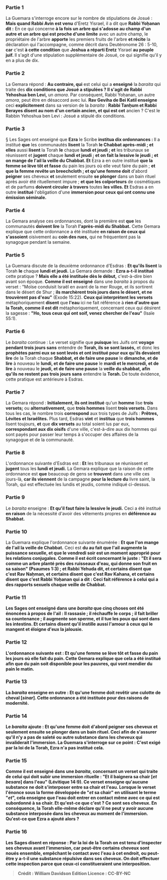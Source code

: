 
### Partie 1
La Guemara s'interroge encore sur le nombre de stipulations de Josué : <b>Mais quand Rabbi Avin est venu</b> d'Eretz Yisrael, il a dit que <b>Rabbi Yoḥanan dit :</b> En ce qui concerne <b>à la fois un arbre qui s'adosse au champ d'un autre et un arbre qui est proche d'une limite</b> avec un autre champ, le propriétaire de l'arbre <b>apporte</b> les premiers fruits de l'arbre <b>et récite</b> la déclaration qui l'accompagne, comme décrit dans Deutéronome 26 : 5-10, <b>car</b> c'est <b>à cette condition</b> que <b>Joshua a réparti Eretz</b> Yisrael <b>au peuple juif. </b> Il s'agit d'une stipulation supplémentaire de Josué, ce qui signifie qu'il y en a plus de dix.

### Partie 2
La Gemara répond : <b>Au contraire, qui</b> est celui qui a <b>enseigné</b> la <i>baraita</i> qui traite des <b>dix conditions que Josué a stipulées ? Il s'agit de Rabbi Yehoshua ben Levi,</b> un <i>amora</i>. Par conséquent, Rabbi Yoḥanan, un autre <i>amora</i>, peut être en désaccord avec lui. <b>Rav Geviha de Bei Katil enseigne</b> ceci <b>explicitement</b> dans sa version de la <i>baraita</i> : <b>Rabbi Tanḥum et Rabbi Berayes disent au nom d'un certain ancien, et qui est cet</b> ancien ? C'est le Rabbin Yehoshua ben Levi : Josué a stipulé dix conditions.</b>

### Partie 3
§ Les Sages ont enseigné que <b>Ezra</b> le Scribe <b>institua dix ordonnances : </b> Il a institué <b>que</b> les communautés <b>lisent</b> la Torah <b>le Chabbat après-midi ; et elles</b> aussi <b>lisent</b> la Torah <b>le</b> chaque <b>lundi et jeudi ; et</b> les tribunaux se réunissent et <b>jugent</b> chaque <b>lundi et jeudi ; et on fait la lessive le jeudi ; et on mange de l'ail la veille du Chabbat. Et</b> Ezra a en outre institué <b>que la femme se lève tôt et fasse</b> du pain les jours où elle veut faire du pain ; <b>et que la femme revête un breechcloth ; et qu'une femme doit</b> d'abord <b>peigner</b> ses cheveux <b>et</b> seulement ensuite <b>se plonger</b> dans un bain rituel après avoir été rituellement impure ; <b>et que les colporteurs</b> de cosmétiques et de parfums <b>doivent circuler à travers</b> toutes <b>les villes. Et</b> Esdras a en outre <b>institué</b> l'obligation d'une <b>immersion pour ceux qui ont connu une émission séminale.</b>

### Partie 4
La Gemara analyse ces ordonnances, dont la première est <b>que</b> les communautés <b>doivent lire</b> la Torah <b>l'après-midi du Shabbat.</b> Cette Gemara explique que cette ordonnance a été instituée <b>en raison de ceux qui s'assoient</b> oisivement au <b>coin des rues,</b> qui ne fréquentent pas la synagogue pendant la semaine.

### Partie 5
La Guemara discute de la deuxième ordonnance d'Esdras : <b>Et qu'ils lisent</b> la Torah <b>le</b> chaque <b>lundi et jeudi.</b> La Gemara demande : <b>Ezra a-t-il institué</b> cette pratique ? <b>Mais elle a été instituée dès le début,</b> c'est-à-dire bien avant son époque. <b>Comme il est enseigné</b> dans une <i>baraita</i> à propos du verset : "Moïse conduisit Israël en avant de la mer Rouge, et ils sortirent dans le désert de Shur ; <b>ils marchèrent trois jours dans le désert, et ne trouvèrent pas d'eau"</b> (Exode 15:22). <b>Ceux qui interprètent les versets</b> métaphoriquement <b>disent</b> que <b>l'eau</b> ici ne fait référence à <b>rien d'autre que la Torah, comme il est dit</b> métaphoriquement, concernant ceux qui désirent la sagesse : <b>"Ho, tous ceux qui ont soif, venez chercher de l'eau"</b> (Isaïe 55:1).

### Partie 6
Le <i>baraita</i> continue : Le verset signifie que <b>puisque</b> les Juifs ont <b>voyage pendant trois jours sans</b> entendre de <b>Torah, ils se sont lassés,</b> et donc les <b>prophètes parmi eux se sont levés et ont institué pour eux qu'ils devaient lire</b> de la Torah chaque <b>Shabbat, et de faire une pause</b> le <b>dimanche, et de lire</b> à nouveau le <b>lundi, et de faire une pause</b> le <b>mardi et le mercredi, et de lire</b> à nouveau le <b>jeudi, et de faire une pause</b> la <b>veille du shabbat, afin qu'ils ne restent pas trois jours sans</b> entendre la <b>Torah. </b> De toute évidence, cette pratique est antérieure à Esdras.

### Partie 7
La Gemara répond : <b>Initialement, ils ont institué</b> qu'un <b>homme</b> lise <b>trois versets;</b> ou <b>alternativement,</b> que <b>trois hommes</b> lisent <b>trois versets.</b> Dans tous les cas, le nombre trois <b>correspond</b> aux trois types de Juifs : <b>Prêtres, Lévites et Israélites.</b> Plus tard, Esdras <b>vint</b> et <b>institua</b> que <b>trois hommes</b> lisent toujours, <b>et</b> que <b>dix versets</b> au total soient lus par eux, <b>correspondant aux dix oisifs</b> d'une ville, c'est-à-dire aux dix hommes qui sont payés pour passer leur temps à s'occuper des affaires de la synagogue et de la communauté.

### Partie 8
L'ordonnance suivante d'Esdras est : <b>Et</b> les tribunaux se réunissent et <b>jugent</b> tous les <b>lundi et jeudi.</b> La Gemara explique que la raison de cette ordonnance est <b>que</b> beaucoup de gens se <b>trouvent</b> dans une ville ces jours-là, <b>car ils viennent</b> de la campagne <b>pour la lecture du</b> livre saint,</b> la Torah, qui est effectuée les lundis et jeudis, comme indiqué ci-dessus.

### Partie 9
Le <i>baraita</i> enseigne : <b>Et qu'il faut faire la lessive le jeudi.</b> Ceci a été institué <b>en raison</b> de la nécessité d'avoir des vêtements propres en <b>déférence au Shabbat.</b>

### Partie 10
La Guemara explique l'ordonnance suivante énumérée : <b>Et que l'on mange de l'ail la veille de Chabbat.</b> Ceci est <b>du au fait que l'ail augmente la puissance sexuelle, et que le vendredi soir est un moment approprié pour <b>les relations conjugales. Comme il est écrit</b> concernant le juste : "Et il sera comme un arbre planté près des ruisseaux d'eau, <b>qui donne son fruit en sa saison"</b> (Psaumes 1:3) ; <b>et Rabbi Yehuda dit, et certains disent</b> que c'est <b>Rav Naḥman, et certains disent</b> que c'est <b>Rav Kahana, et certains disent</b> que c'est <b>Rabbi Yoḥanan</b> qui a dit : <b>Ceci</b> fait référence à <b>celui qui a des rapports sexuels chaque veille de Chabbat.</b>

### Partie 11
<b>Les Sages ont enseigné</b> dans une <i>baraita</i> que <b>cinq choses ont été énoncées à propos de l'ail : Il rassasie ; il réchauffe</b> le corps ; <b>il fait</b> briller sa <b>countenance ; il augmente</b> son <b>sperme, et il tue les poux qui sont dans les intestins. Et certains disent</b> qu'il <b>instille aussi l'amour</b> à ceux qui le mangent <b>et éloigne d'eux la jalousie</b>.

### Partie 12
L'ordonnance suivante est : <b>Et qu'une femme se lève tôt et fasse du pain</b> les jours où elle fait du pain. Cette Gemara explique que cela a été institué <b>afin que du pain soit disponible pour les pauvres,</b> qui vont mendier du pain le matin.

### Partie 13
La <i>baraita</i> enseigne en outre : <b>Et qu'une femme doit revêtir une culotte de cheval [<i>sinar</i>].</b> Cette ordonnance a été instituée <b>pour des raisons de <b>modernité</b>.

### Partie 14
Le <i>baraita</i> ajoute : <b>Et qu'une femme doit</b> d'abord <b>peigner</b> ses cheveux <b>et</b> seulement ensuite <b>se plonger</b> dans un bain rituel. Ceci afin de s'assurer qu'il n'y a pas de saleté ou autre substance dans les cheveux qui invaliderait l'immersion. La Guemara s'interroge sur ce point : <b>C'est</b> exigé <b>par la loi de la Torah,</b> Ezra n'a pas institué cela.

### Partie 15
<b>Comme il est enseigné</b> dans une <i>baraita</i>, concernant un verset qui traite de celui qui doit subir une immersion rituelle : <b>"Et il baignera sa chair [<i>et besaro</i>] dans l'eau"</b> (Lévitique 14:9). Ce verset enseigne <b>qu'aucune substance ne doit s'interposer entre sa chair et l'eau.</b> Lorsque le verset l'énonce sous la forme développée de <b>"<i>et</i> sa chair"</b> en utilisant le terme "<i>et</i>", cela enseigne que l'eau doit entrer en contact même avec <b>ce qui est subordonné à sa chair. Et qu'est-ce que c'est ? </b> Ce sont ses <b>cheveux.</b> En conséquence, la Torah elle-même déclare qu'il ne peut y avoir aucune substance interposée dans les cheveux au moment de l'immersion. Qu'est-ce que Ezra a ajouté alors ?

### Partie 16
Les Sages <b>disent</b> en réponse : <b>Par la loi de la Torah</b> on est tenu <b>d'inspecter</b> ses cheveux avant l'immersion, car <b>peut-être</b> certains cheveux sont <b>noués</b> ensemble, empêchant le contact avec l'eau à cet endroit, <b>ou</b> peut-être y a-t-il une substance <b>répulsive</b> dans ses cheveux. On doit effectuer cette inspection <b>parce que</b> ceux-ci constitueraient <b>une interposition.</b>

>Crédit : William Davidson Edition
>Licence : CC-BY-NC